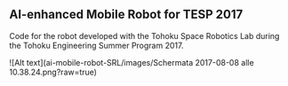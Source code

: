 ## AI-enhanced Mobile Robot for TESP 2017

Code for the robot developed with the Tohoku Space Robotics Lab during the Tohoku Engineering Summer Program 2017.

![Alt text](ai-mobile-robot-SRL/images/Schermata 2017-08-08 alle 10.38.24.png?raw=true)